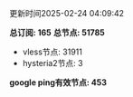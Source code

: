 更新时间2025-02-24 04:09:42

**总订阅: 165**
**总节点: 51785**
- vless节点: 31911
- hysteria2节点: 3

**google ping有效节点: 453**
